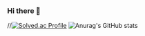 ### Hi there 👋

//[![Solved.ac Profile](http://mazassumnida.wtf/api/v2/generate_badge?boj=dohi)](https://solved.ac/dohi/)
![Anurag's GitHub stats](https://github-readme-stats.vercel.app/api?username=DoHi0512&show_icons=true&theme=radical)
